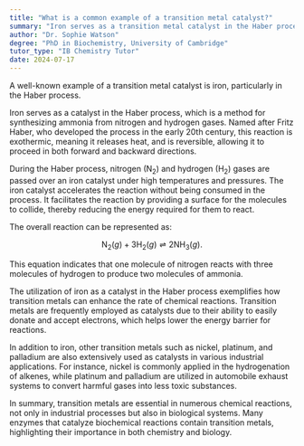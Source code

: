```yaml
---
title: "What is a common example of a transition metal catalyst?"
summary: "Iron serves as a transition metal catalyst in the Haber process, which is used for synthesizing ammonia from nitrogen and hydrogen gases."
author: "Dr. Sophie Watson"
degree: "PhD in Biochemistry, University of Cambridge"
tutor_type: "IB Chemistry Tutor"
date: 2024-07-17
---
```


A well-known example of a transition metal catalyst is iron, particularly in the Haber process.

Iron serves as a catalyst in the Haber process, which is a method for synthesizing ammonia from nitrogen and hydrogen gases. Named after Fritz Haber, who developed the process in the early 20th century, this reaction is exothermic, meaning it releases heat, and is reversible, allowing it to proceed in both forward and backward directions.

During the Haber process, nitrogen ($\text{N}_2$) and hydrogen ($\text{H}_2$) gases are passed over an iron catalyst under high temperatures and pressures. The iron catalyst accelerates the reaction without being consumed in the process. It facilitates the reaction by providing a surface for the molecules to collide, thereby reducing the energy required for them to react.

The overall reaction can be represented as:

$$
\text{N}_2(g) + 3\text{H}_2(g) \rightleftharpoons 2\text{NH}_3(g).
$$

This equation indicates that one molecule of nitrogen reacts with three molecules of hydrogen to produce two molecules of ammonia.

The utilization of iron as a catalyst in the Haber process exemplifies how transition metals can enhance the rate of chemical reactions. Transition metals are frequently employed as catalysts due to their ability to easily donate and accept electrons, which helps lower the energy barrier for reactions.

In addition to iron, other transition metals such as nickel, platinum, and palladium are also extensively used as catalysts in various industrial applications. For instance, nickel is commonly applied in the hydrogenation of alkenes, while platinum and palladium are utilized in automobile exhaust systems to convert harmful gases into less toxic substances.

In summary, transition metals are essential in numerous chemical reactions, not only in industrial processes but also in biological systems. Many enzymes that catalyze biochemical reactions contain transition metals, highlighting their importance in both chemistry and biology.
    